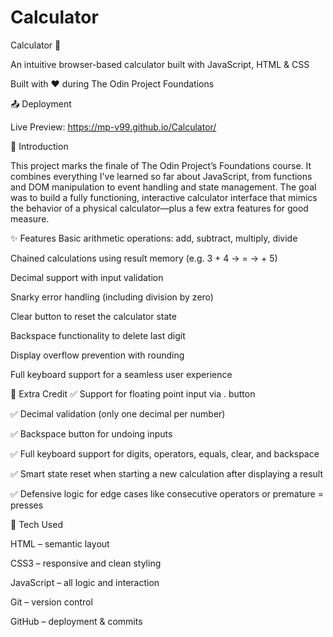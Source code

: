 # Calculator

Calculator 🧮

An intuitive browser-based calculator built with JavaScript, HTML & CSS

Built with ❤️ during The Odin Project Foundations

📤 Deployment

Live Preview: https://mp-v99.github.io/Calculator/

🚀 Introduction

This project marks the finale of The Odin Project’s Foundations course. It combines everything I've learned so far about JavaScript, from functions and DOM manipulation to event handling and state management. The goal was to build a fully functioning, interactive calculator interface that mimics the behavior of a physical calculator—plus a few extra features for good measure.

✨ Features
Basic arithmetic operations: add, subtract, multiply, divide

Chained calculations using result memory (e.g. 3 + 4 → = → + 5)

Decimal support with input validation

Snarky error handling (including division by zero)

Clear button to reset the calculator state

Backspace functionality to delete last digit

Display overflow prevention with rounding

Full keyboard support for a seamless user experience

💎 Extra Credit
✅ Support for floating point input via . button

✅ Decimal validation (only one decimal per number)

✅ Backspace button for undoing inputs

✅ Full keyboard support for digits, operators, equals, clear, and backspace

✅ Smart state reset when starting a new calculation after displaying a result

✅ Defensive logic for edge cases like consecutive operators or premature = presses

🧪 Tech Used

HTML – semantic layout

CSS3 – responsive and clean styling

JavaScript – all logic and interaction

Git – version control

GitHub – deployment & commits

